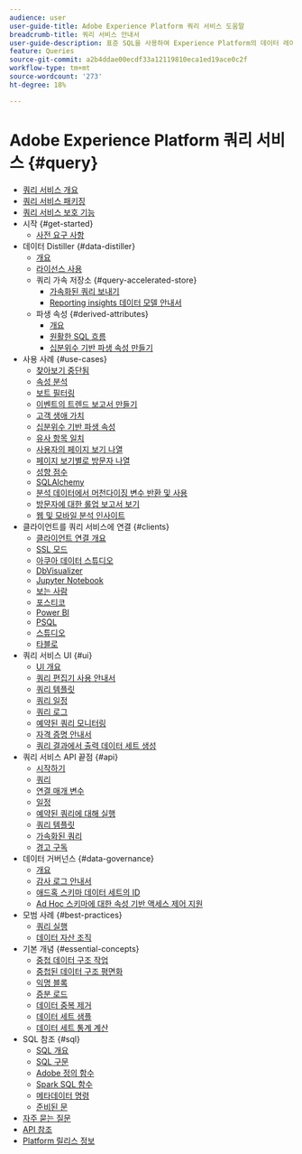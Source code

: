 ```yaml
---
audience: user
user-guide-title: Adobe Experience Platform 쿼리 서비스 도움말
breadcrumb-title: 쿼리 서비스 안내서
user-guide-description: 표준 SQL을 사용하여 Experience Platform의 데이터 레이크 내에서 데이터를 쿼리합니다.
feature: Queries
source-git-commit: a2b4ddae00ecdf33a12119810eca1ed19ace0c2f
workflow-type: tm+mt
source-wordcount: '273'
ht-degree: 18%

---
```



# Adobe Experience Platform 쿼리 서비스 {#query}

- [쿼리 서비스 개요](home.md)
- [쿼리 서비스 패키징](packages.md)
- [쿼리 서비스 보호 기능](guardrails.md)
- 시작 {#get-started}
   - [사전 요구 사항](get-started/prerequisites.md)
- 데이터 Distiller {#data-distiller}
   - [개요](data-distiller/overview.md)
   - [라이선스 사용](data-distiller/license-usage.md)
   - 쿼리 가속 저장소 {#query-accelerated-store}
      - [가속화된 쿼리 보내기](data-distiller/query-accelerated-store/send-accelerated-queries.md)
      - [Reporting insights 데이터 모델 안내서](data-distiller/query-accelerated-store/reporting-insights-data-model.md)
   - 파생 속성 {#derived-attributes}
      - [개요](data-distiller/derived-attributes/overview.md)
      - [원활한 SQL 흐름](data-distiller/derived-attributes/seamless-sql-flow.md)
      - [십분위수 기반 파생 속성 만들기](data-distiller/derived-attributes/decile-based-derived-attributes.md)
- 사용 사례 {#use-cases}
   - [찾아보기 중단됨](use-cases/abandoned-browse.md)
   - [속성 분석](use-cases/attribution-analysis.md)
   - [보트 필터링](use-cases/bot-filtering.md)
   - [이벤트의 트렌드 보고서 만들기](use-cases/trended-report-of-events.md)
   - [고객 생애 가치](use-cases/customer-lifetime-value.md)
   - [십분위수 기반 파생 속성](use-cases/deciles-use-case.md)
   - [유사 항목 일치](use-cases/fuzzy-match.md)
   - [사용자의 페이지 보기 나열](use-cases/list-visitor-sessions.md)
   - [페이지 보기별로 방문자 나열](use-cases/visitors-by-number-of-page-views.md)
   - [성향 점수](use-cases/propensity-score.md)
   - [SQLAlchemy](use-cases/sqlalchemy.md)
   - [분석 데이터에서 머천다이징 변수 반환 및 사용](use-cases/merchandising-variables.md)
   - [방문자에 대한 롤업 보고서 보기](use-cases/roll-up-report-of-a-visitor.md)
   - [웹 및 모바일 분석 인사이트](use-cases/analytics-insights.md)
- 클라이언트를 쿼리 서비스에 연결 {#clients}
   - [클라이언트 연결 개요](clients/overview.md)
   - [SSL 모드](./clients/ssl-modes.md)
   - [아쿠아 데이터 스튜디오](clients/aqua-data-studio.md)
   - [DbVisualizer](./clients/dbvisulaizer.md)
   - [Jupyter Notebook](clients//jupyter-notebook.md)
   - [보는 사람](clients/looker.md)
   - [포스티코](clients/postico.md)
   - [Power BI](clients/power-bi.md)
   - [PSQL](clients/psql.md)
   - [스튜디오](clients/rstudio.md)
   - [타블로](clients/tableau.md)
- 쿼리 서비스 UI {#ui}
   - [UI 개요](ui/overview.md)
   - [쿼리 편집기 사용 안내서](ui/user-guide.md)
   - [쿼리 템플릿](ui/query-templates.md)
   - [쿼리 일정](ui/query-schedules.md)
   - [쿼리 로그](ui/query-logs.md)
   - [예약된 쿼리 모니터링](ui/monitor-queries.md)
   - [자격 증명 안내서](ui/credentials.md)
   - [쿼리 결과에서 출력 데이터 세트 생성](ui/create-datasets.md)
- 쿼리 서비스 API 끝점 {#api}
   - [시작하기](api/getting-started.md)
   - [쿼리](api/queries.md)
   - [연결 매개 변수](api/connection-parameters.md)
   - [일정](api/scheduled-queries.md)
   - [예약된 쿼리에 대해 실행](api/runs-scheduled-queries.md)
   - [쿼리 템플릿](api/query-templates.md)
   - [가속화된 쿼리](api/accelerated-queries.md)
   - [경고 구독](api/alert-subscriptions.md)
- 데이터 거버넌스 {#data-governance}
   - [개요](data-governance/overview.md)
   - [감사 로그 안내서](data-governance/audit-log-guide.md)
   - [애드혹 스키마 데이터 세트의 ID](data-governance/ad-hoc-schema-identities.md)
   - [Ad Hoc 스키마에 대한 속성 기반 액세스 제어 지원](./data-governance/ad-hoc-schema-labels.md)
- 모범 사례 {#best-practices}
   - [쿼리 실행](best-practices/writing-queries.md)
   - [데이터 자산 조직](./best-practices/organize-data-assets.md)
- 기본 개념 {#essential-concepts}
   - [중첩 데이터 구조 작업](essential-concepts/nested-data-structures.md)
   - [중첩된 데이터 구조 평면화](essential-concepts/flatten-nested-data.md)
   - [익명 블록](essential-concepts/anonymous-block.md)
   - [증분 로드](essential-concepts/incremental-load.md)
   - [데이터 중복 제거](essential-concepts/deduplication.md)
   - [데이터 세트 샘플](essential-concepts/dataset-samples.md)
   - [데이터 세트 통계 계산](essential-concepts/dataset-statistics.md)
- SQL 참조 {#sql}
   - [SQL 개요](sql/overview.md)
   - [SQL 구문](sql/syntax.md)
   - [Adobe 정의 함수](sql/adobe-defined-functions.md)
   - [Spark SQL 함수](sql/spark-sql-functions.md)
   - [메타데이터 명령](sql/metadata.md)
   - [준비된 문](sql/prepared-statements.md)
- [자주 묻는 질문](troubleshooting-guide.md)
- [API 참조](https://www.adobe.io/experience-platform-apis/references/query-service/)
- [Platform 릴리스 정보](https://www.adobe.com/go/platform-release-notes_kr)
